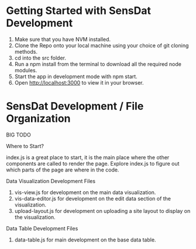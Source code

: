 # Getting Started with SensDat Development

1. Make sure that you have NVM installed.
2. Clone the Repo onto your local machine using your choice of git cloning methods.
3. cd into the src folder.
4. Run a npm install from the terminal to download all the required node modules.
5. Start the app in development mode with npm start.
6. Open [http://localhost:3000](http://localhost:3000) to view it in your browser.

# SensDat Development / File Organization

BIG TODO 

Where to Start?

index.js is a great place to start, it is the main place where the other 
components are called to render the page. Explore index.js to figure out which
parts of the page are where in the code.

Data Visualization Development Files

1. vis-view.js for development on the main data visualization.
2. vis-data-editor.js for development on the edit data section of the visualization.
3. upload-layout.js for development on uploading a site layout to display on the visualization. 

Data Table Development Files

1. data-table.js for main development on the base data table.